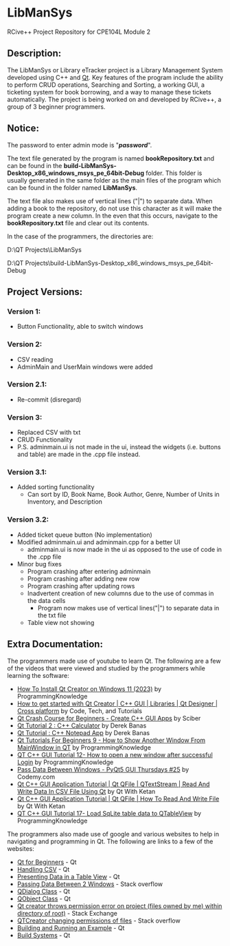 # LibManSys
RCive++ Project Repository for CPE104L Module 2

## Description:
The LibManSys or Library eTracker project is a Library Management System developed using C++ and [Qt](https://www.qt.io/). Key features of the program include the ability to perform CRUD operations, Searching and Sorting, a working GUI, a ticketing system for book borrowing, and a way to manage these tickets automatically. The project is being worked on and developed by RCive++, a group of 3 beginner programmers.

## Notice:
The password to enter admin mode is "***password***".

The text file generated by the program is named **bookRepository.txt** and can be found in the **build-LibManSys-Desktop_x86_windows_msys_pe_64bit-Debug** folder. This folder is usually generated in the same folder as the main files of the program which can be found in the folder named **LibManSys**.

The text file also makes use of vertical lines ("|") to separate data. When adding a book to the repository, do not use this character as it will make the program create a new column. In the even that this occurs, navigate to the **bookRepository.txt** file and clear out its contents. 

In the case of the programmers, the directories are:

D:\QT Projects\LibManSys

D:\QT Projects\build-LibManSys-Desktop_x86_windows_msys_pe_64bit-Debug

## Project Versions:

### Version 1: ###
 * Button Functionality, able to switch windows

### Version 2: ###
 * CSV reading
 * AdminMain and UserMain windows were added

### Version 2.1: ###
 * Re-commit (disregard)

### Version 3: ###
 * Replaced CSV with txt
 * CRUD Functionality
 * P.S. adminmain.ui is not made in the ui, instead the widgets (i.e. buttons and table) are made in the .cpp file instead.

### Version 3.1: ###
 * Added sorting functionality
   * Can sort by ID, Book Name, Book Author, Genre, Number of Units in Inventory, and Description

### Version 3.2: ###
 * Added ticket queue button (No implementation)
 * Modified adminmain.ui and adminmain.cpp for a better UI
   * adminmain.ui is now made in the ui as opposed to the use of code in the .cpp file
 * Minor bug fixes
   * Program crashing after entering adminmain
   * Program crashing after adding new row
   * Program crashing after updating rows
   * Inadvertent creation of new columns due to the use of commas in the data cells
     * Program now makes use of vertical lines("|") to separate data in the txt file
   * Table view not showing

## Extra Documentation:
The programmers made use of youtube to learn Qt. The following are a few of the videos that were viewed and studied by the programmers while learning the software:
* [How To Install Qt Creator on Windows 11 (2023)](https://www.youtube.com/watch?v=OoVNt-KJ96w) by ProgrammingKnowledge
* [How to get started with Qt Creator | C++ GUI | Libraries | Qt Designer | Cross platform](https://www.youtube.com/watch?v=H2ud-ATLIdI) by Code, Tech, and Tutorials
* [Qt Crash Course for Beginners - Create C++ GUI Apps](https://www.youtube.com/watch?v=cXojtB8vS2E) by Sciber
* [Qt Tutorial 2 : C++ Calculator](https://www.youtube.com/watch?v=txGRU7OrTZo) by Derek Banas
* [Qt Tutorial : C++ Notepad App](https://www.youtube.com/watch?v=I96uPDifZ1w) by Derek Banas
* [Qt Tutorials For Beginners 9 - How to Show Another Window From MainWindow in QT](https://www.youtube.com/watch?v=VigUMAfE2q4) by ProgrammingKnowledge
* [QT C++ GUI Tutorial 12- How to open a new window after successful Login](https://www.youtube.com/watch?v=EAD8x7z75tU) by ProgrammingKnowledge
* [Pass Data Between Windows - PyQt5 GUI Thursdays #25](https://www.youtube.com/watch?v=hdR1pE35ad4) by Codemy.com
* [Qt C++ GUI Application Tutorial | Qt QFile | QTextStream | Read And Write Data In CSV File Using Qt](https://www.youtube.com/watch?v=BTwOLCBWcnE) by Qt With Ketan
* [Qt C++ GUI Application Tutorial | Qt QFile | How To Read And Write File](https://www.youtube.com/watch?v=FM5i_nep08c) by Qt With Ketan
* [QT C++ GUI Tutorial 17- Load SqLite table data to QTableView](https://www.youtube.com/watch?v=OrHitqwJu8Q) by ProgrammingKnowledge

The programmers also made use of google and various websites to help in navigating and programming in Qt. The following are links to a few of the websites:
* [Qt for Beginners](https://wiki.qt.io/Qt_for_Beginners) - Qt
* [Handling CSV](https://wiki.qt.io/Handling_CSV) - Qt
* [Presenting Data in a Table View](https://doc.qt.io/qt-6/sql-presenting.html) - Qt
* [Passing Data Between 2 Windows](https://stackoverflow.com/questions/19200598/passing-data-between-2-windows-qt) - Stack overflow
* [QDialog Class](https://doc.qt.io/qt-6/qdialog.html) - Qt
* [QObject Class](https://doc.qt.io/qt-6/qobject.html) - Qt
* [Qt creator throws permission error on project (files owned by me) within directory of root)](https://superuser.com/questions/639968/qt-creator-throws-permission-error-on-project-files-owned-by-me-within-directo) - Stack Exchange
* [QTCreator changing permissions of files](https://stackoverflow.com/questions/50911796/qtcreator-changing-permissions-of-files) - Stack overflow
* [Building and Running an Example](https://doc.qt.io/qtcreator/creator-build-example-application.html) - Qt
* [Build Systems](https://doc.qt.io/qtcreator/creator-project-other.html) - Qt
